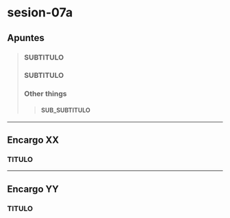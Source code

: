 # sesion-07a

## Apuntes
>
> ### SUBTITULO
>
> ### SUBTITULO
>
> ### Other things
>
>> #### SUB_SUBTITULO
-----------------------------------------------------------------------------------------------------------
## Encargo XX
### TITULO
>
>
-----------------------------------------------------------------------------------------------------------
## Encargo YY
### TITULO
>
>
